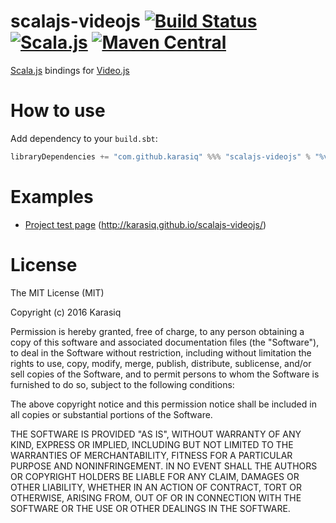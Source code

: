 # scalajs-videojs [![Build Status](https://travis-ci.org/Karasiq/scalajs-videojs.svg?branch=master)](https://travis-ci.org/Karasiq/scalajs-videojs) [![Scala.js](http://scala-js.org/assets/badges/scalajs-0.6.14.svg)](http://scala-js.org) [![Maven Central](https://maven-badges.herokuapp.com/maven-central/com.github.karasiq/scalajs-videojs_sjs0.6_2.12/badge.svg)](https://maven-badges.herokuapp.com/maven-central/com.github.karasiq/scalajs-videojs_sjs0.6_2.12)
[Scala.js](http://scala-js.org/) bindings for [Video.js](https://github.com/videojs/video.js)

# How to use
Add dependency to your `build.sbt`:
```scala
libraryDependencies += "com.github.karasiq" %%% "scalajs-videojs" % "%version%"
```

# Examples
* [Project test page](https://github.com/Karasiq/scalajs-videojs/blob/master/test/frontend/src/main/scala/com/karasiq/scalajstest/frontend/TestApp.scala) (http://karasiq.github.io/scalajs-videojs/)

# License
The MIT License (MIT)

Copyright (c) 2016 Karasiq

Permission is hereby granted, free of charge, to any person obtaining a copy
of this software and associated documentation files (the "Software"), to deal
in the Software without restriction, including without limitation the rights
to use, copy, modify, merge, publish, distribute, sublicense, and/or sell
copies of the Software, and to permit persons to whom the Software is
furnished to do so, subject to the following conditions:

The above copyright notice and this permission notice shall be included in
all copies or substantial portions of the Software.

THE SOFTWARE IS PROVIDED "AS IS", WITHOUT WARRANTY OF ANY KIND, EXPRESS OR
IMPLIED, INCLUDING BUT NOT LIMITED TO THE WARRANTIES OF MERCHANTABILITY,
FITNESS FOR A PARTICULAR PURPOSE AND NONINFRINGEMENT. IN NO EVENT SHALL THE
AUTHORS OR COPYRIGHT HOLDERS BE LIABLE FOR ANY CLAIM, DAMAGES OR OTHER
LIABILITY, WHETHER IN AN ACTION OF CONTRACT, TORT OR OTHERWISE, ARISING FROM,
OUT OF OR IN CONNECTION WITH THE SOFTWARE OR THE USE OR OTHER DEALINGS IN
THE SOFTWARE.
